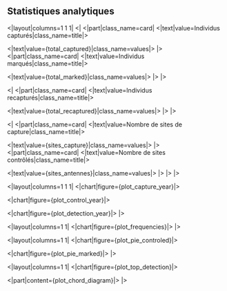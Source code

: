 ## Statistiques analytiques

<|layout|columns=1 1 1|
<|
<|part|class_name=card|
<|text|value=Individus capturés|class_name=title|>

<|text|value={total_captured}|class_name=values|>
|>
<|part|class_name=card|
<|text|value=Individus marqués|class_name=title|>

<|text|value={total_marked}|class_name=values|>
|>
|>

<|
<|part|class_name=card|
<|text|value=Individus recapturés|class_name=title|>

<|text|value={total_recaptured}|class_name=values|>
|>
|>

<|
<|part|class_name=card|
<|text|value=Nombre de sites de capture|class_name=title|>

<|text|value={sites_capture}|class_name=values|>
|>
<|part|class_name=card|
<|text|value=Nombre de sites contrôlés|class_name=title|>

<|text|value={sites_antennes}|class_name=values|>
|>
|>
|>

<|layout|columns=1 1 1|
<|chart|figure={plot_capture_year}|>

<|chart|figure={plot_control_year}|>

<|chart|figure={plot_detection_year}|>
|>

<|layout|columns=1 1|
<|chart|figure={plot_frequencies}|>
|>

<|layout|columns=1 1|
<|chart|figure={plot_pie_controled}|>

<|chart|figure={plot_pie_marked}|>
|>

<|layout|columns=1 1|
<|chart|figure={plot_top_detection}|>

<|part|content={plot_chord_diagram}|>
|>
